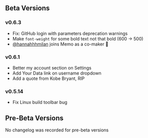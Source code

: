 ## Beta Versions

### v0.6.3
- Fix: GitHub login with parameters deprecation warnings
- Make `font-weight` for some bold text not that bold (600 -> 500)
- [@hannahhhmilan](https://github.com/hannahhhmilan) joins Memo as a co-maker 🎉

### v0.6.1
- Better my account section on Settings
- Add Your Data link on username dropdown
- Add a quote from Kobe Bryant, RIP

### v0.5.14
- Fix Linux build toolbar bug

## Pre-Beta Versions

No changelog was recorded for pre-beta versions
